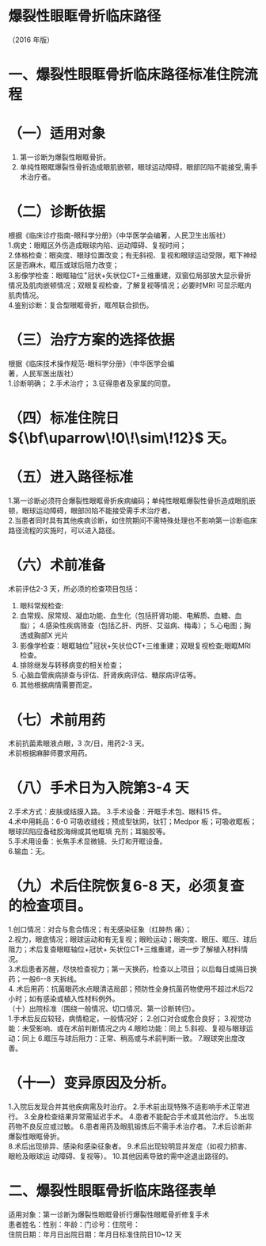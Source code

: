 # 爆裂性眼眶骨折临床路径  
（2016 年版）  
# 一、爆裂性眼眶骨折临床路径标准住院流程  
# （一）适用对象  
1. 第一诊断为爆裂性眼眶骨折。  
2. 单纯性眼眶爆裂性骨折造成眼肌嵌顿，眼球运动障碍，眼部凹陷不能接受,需手术治疗者。  
# （二）诊断依据  
根据《临床诊疗指南-眼科学分册》（中华医学会编著，人民卫生出版社）  
1.病史：眼眶区外伤造成眼球内陷、运动障碍、复视时间；  
2.体格检查：眼突度、眼球位置改变；有无斜视、复视和眼球运动受限，眶下神经区是否麻木，眶压或球后阻力改变；  
3.影像学检查：眼眶轴位$^+$冠状$+$矢状位$\mathrm{CT}+$三维重建，双窗位局部放大显示骨折情况及肌肉嵌顿情况；双眼复视检查，了解复视等情况；必要时MRI 可显示眶内肌肉情况。  
4.鉴别诊断：复合型眼眶骨折，眶颅联合损伤。  
# （三）治疗方案的选择依据  
根据《临床技术操作规范-眼科学分册》（中华医学会编  
著，人民军医出版社）  
1.诊断明确； 2.手术治疗； 3.征得患者及家属的同意。  
# （四）标准住院日${\bf\uparrow\!0\!\sim\!12}$ 天。  
# （五）进入路径标准  
1.第一诊断必须符合爆裂性眼眶骨折疾病编码；单纯性眼眶爆裂性骨折造成眼肌嵌顿，眼球运动障碍，眼部凹陷不能接受需手术治疗者。  
2.当患者同时具有其他疾病诊断，如住院期间不需特殊处理也不影响第一诊断临床路径流程的实施时，可以进入路径。  
# （六）术前准备  
术前评估2-3 天，所必须的检查项目包括：  
1. 眼科常规检查:  
3. 血常规、尿常规、凝血功能、血生化（包括肝肾功能、电解质、血糖、血脂）； 4.感染性疾病筛查（包括乙肝、丙肝、艾滋病、梅毒）； 5.心电图；胸透或胸部X 光片  
6. 影像学检查：眼眶轴位$^+$冠状$+$矢状位$\mathrm{CT}+$三维重建；双眼复视检查;眼眶MRI 检查。  
7. 排除继发与转移病变的相关检查；  
8. 心脑血管疾病排查与评估、肝肾疾病评估、糖尿病评估等。  
9. 其他根据病情需要而定。  
# （七）术前用药  
术前抗菌素眼液点眼，3 次/日，用药2-3 天。  
术前根据麻醉师要求用药。  
# （八）手术日为入院第3-4 天  
2.手术方式：皮肤或结膜入路。 3.手术设备：开眶手术包、眼科15 件。  
4.术中用耗品：6-0 可吸收缝线；预成型钛网，钛钉；Medpor 板；可吸收眶板；眼球凹陷应备硅胶海绵或其他眶填 充剂；耳脑胶等。  
5.手术用设备：长焦手术显微镜、头灯和开眶设备。  
6.输血：无。  
# （九）术后住院恢复6-8 天，必须复查的检查项目。  
1.创口情况：对合与愈合情况；有无感染征象（红肿热 痛）；  
2.视力，眼底情况；眼球运动和有无复视；眼睑运动；眼突度、眼压、眶压、球后阻力；术后复查眼眶轴位+冠状+ 矢状位$\mathrm{CT}+$三维重建，进一步了解植入材料情况。  
3.术后患者苏醒，尽快检查视力；第一天换药，检查以上项目；以后每日或隔日换药；一般6--8 天拆线。  
4. 术后用药：抗菌眼药水点眼清洁局部；预防性全身抗菌药物使用不超过术后72 小时；如有感染或植入性材料例外。  
（十）出院标准（围绕一般情况、切口情况、第一诊断转归）。  
1.手术后反应较轻，病情稳定，一般情况好； 2.创口对合或愈合良好； 3.视觉功能：未受影响、或在术前判断情况之内 4.眼睑功能：同上 5.斜视、复视与眼球运动：同上 6.眶压与球后阻力：正常、稍高或与术前判断一致。 7.眼球突出度改善。  
# （十一）变异原因及分析。  
1.入院后发现合并其他疾病需及时治疗。 2.手术前出现特殊不适影响手术正常进行。 3.全身检查结果异常需延迟手术。 4.患者不能配合手术或其他治疗。 5.出现药物不良反应或过敏。 6.患者用药及眼肌锻炼后不需手术治疗者。 7.术后诊断非爆裂性眼眶骨折。  
8.术后出现排异、感染和感染征象者。 
9.术后出现较明显并发症（如视力损害、眼睑及眼球运 动障碍、复视等）。 10.其他因素导致的需中途退出路径的。  
# 二、爆裂性眼眶骨折临床路径表单  
适用对象：第一诊断为爆裂性眼眶骨折行爆裂性眼眶骨折修复手术  
患者姓名：性别：年龄：门诊号：住院号：  
住院日期：年月日出院日期：年月日标准住院日10\~12 天  

